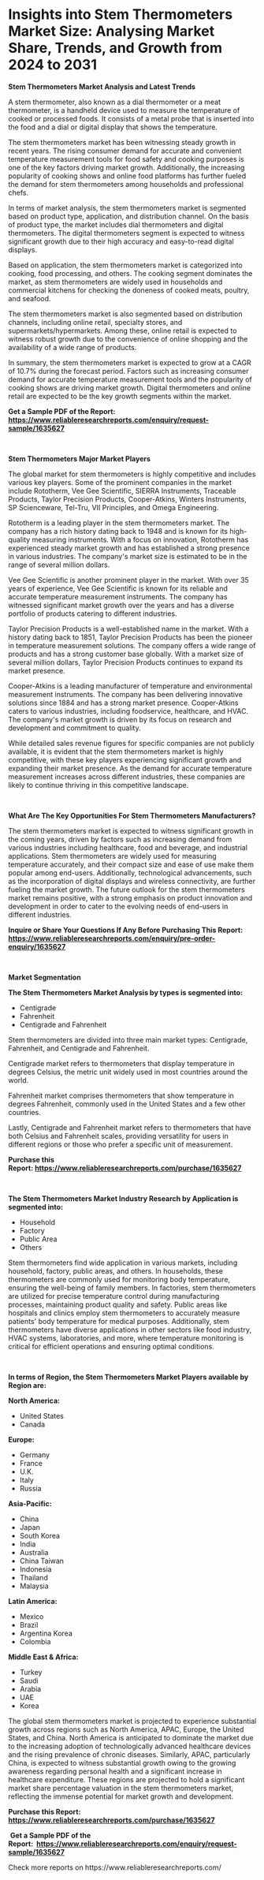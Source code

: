 <p><h1>Insights into Stem Thermometers Market Size: Analysing Market Share, Trends, and Growth from 2024 to 2031</h1></p><p><strong>Stem Thermometers Market Analysis and Latest Trends</strong></p>
<p><p>A stem thermometer, also known as a dial thermometer or a meat thermometer, is a handheld device used to measure the temperature of cooked or processed foods. It consists of a metal probe that is inserted into the food and a dial or digital display that shows the temperature.</p><p>The stem thermometers market has been witnessing steady growth in recent years. The rising consumer demand for accurate and convenient temperature measurement tools for food safety and cooking purposes is one of the key factors driving market growth. Additionally, the increasing popularity of cooking shows and online food platforms has further fueled the demand for stem thermometers among households and professional chefs.</p><p>In terms of market analysis, the stem thermometers market is segmented based on product type, application, and distribution channel. On the basis of product type, the market includes dial thermometers and digital thermometers. The digital thermometers segment is expected to witness significant growth due to their high accuracy and easy-to-read digital displays.</p><p>Based on application, the stem thermometers market is categorized into cooking, food processing, and others. The cooking segment dominates the market, as stem thermometers are widely used in households and commercial kitchens for checking the doneness of cooked meats, poultry, and seafood.</p><p>The stem thermometers market is also segmented based on distribution channels, including online retail, specialty stores, and supermarkets/hypermarkets. Among these, online retail is expected to witness robust growth due to the convenience of online shopping and the availability of a wide range of products.</p><p>In summary, the stem thermometers market is expected to grow at a CAGR of 10.7% during the forecast period. Factors such as increasing consumer demand for accurate temperature measurement tools and the popularity of cooking shows are driving market growth. Digital thermometers and online retail are expected to be the key growth segments within the market.</p></p>
<p><strong>Get a Sample PDF of the Report:&nbsp; <a href="https://www.reliableresearchreports.com/enquiry/request-sample/1635627">https://www.reliableresearchreports.com/enquiry/request-sample/1635627</a></strong></p>
<p>&nbsp;</p>
<p><strong>Stem Thermometers Major Market Players</strong></p>
<p><p>The global market for stem thermometers is highly competitive and includes various key players. Some of the prominent companies in the market include Rototherm, Vee Gee Scientific, SIERRA Instruments, Traceable Products, Taylor Precision Products, Cooper-Atkins, Winters Instruments, SP Scienceware, Tel-Tru, VII Principles, and Omega Engineering.</p><p>Rototherm is a leading player in the stem thermometers market. The company has a rich history dating back to 1948 and is known for its high-quality measuring instruments. With a focus on innovation, Rototherm has experienced steady market growth and has established a strong presence in various industries. The company's market size is estimated to be in the range of several million dollars.</p><p>Vee Gee Scientific is another prominent player in the market. With over 35 years of experience, Vee Gee Scientific is known for its reliable and accurate temperature measurement instruments. The company has witnessed significant market growth over the years and has a diverse portfolio of products catering to different industries.</p><p>Taylor Precision Products is a well-established name in the market. With a history dating back to 1851, Taylor Precision Products has been the pioneer in temperature measurement solutions. The company offers a wide range of products and has a strong customer base globally. With a market size of several million dollars, Taylor Precision Products continues to expand its market presence.</p><p>Cooper-Atkins is a leading manufacturer of temperature and environmental measurement instruments. The company has been delivering innovative solutions since 1884 and has a strong market presence. Cooper-Atkins caters to various industries, including foodservice, healthcare, and HVAC. The company's market growth is driven by its focus on research and development and commitment to quality.</p><p>While detailed sales revenue figures for specific companies are not publicly available, it is evident that the stem thermometers market is highly competitive, with these key players experiencing significant growth and expanding their market presence. As the demand for accurate temperature measurement increases across different industries, these companies are likely to continue thriving in this competitive landscape.</p></p>
<p>&nbsp;</p>
<p><strong>What Are The Key Opportunities For Stem Thermometers Manufacturers?</strong></p>
<p><p>The stem thermometers market is expected to witness significant growth in the coming years, driven by factors such as increasing demand from various industries including healthcare, food and beverage, and industrial applications. Stem thermometers are widely used for measuring temperature accurately, and their compact size and ease of use make them popular among end-users. Additionally, technological advancements, such as the incorporation of digital displays and wireless connectivity, are further fueling the market growth. The future outlook for the stem thermometers market remains positive, with a strong emphasis on product innovation and development in order to cater to the evolving needs of end-users in different industries.</p></p>
<p><strong>Inquire or Share Your Questions If Any Before Purchasing This Report: <a href="https://www.reliableresearchreports.com/enquiry/pre-order-enquiry/1635627">https://www.reliableresearchreports.com/enquiry/pre-order-enquiry/1635627</a></strong></p>
<p>&nbsp;</p>
<p><strong>Market Segmentation</strong></p>
<p><strong>The Stem Thermometers Market Analysis by types is segmented into:</strong></p>
<p><ul><li>Centigrade</li><li>Fahrenheit</li><li>Centigrade and Fahrenheit</li></ul></p>
<p><p>Stem thermometers are divided into three main market types: Centigrade, Fahrenheit, and Centigrade and Fahrenheit. </p><p>Centigrade market refers to thermometers that display temperature in degrees Celsius, the metric unit widely used in most countries around the world. </p><p>Fahrenheit market comprises thermometers that show temperature in degrees Fahrenheit, commonly used in the United States and a few other countries.</p><p>Lastly, Centigrade and Fahrenheit market refers to thermometers that have both Celsius and Fahrenheit scales, providing versatility for users in different regions or those who prefer a specific unit of measurement.</p></p>
<p><strong>Purchase this Report:&nbsp;<a href="https://www.reliableresearchreports.com/purchase/1635627">https://www.reliableresearchreports.com/purchase/1635627</a></strong></p>
<p>&nbsp;</p>
<p><strong>The Stem Thermometers Market Industry Research by Application is segmented into:</strong></p>
<p><ul><li>Household</li><li>Factory</li><li>Public Area</li><li>Others</li></ul></p>
<p><p>Stem thermometers find wide application in various markets, including household, factory, public areas, and others. In households, these thermometers are commonly used for monitoring body temperature, ensuring the well-being of family members. In factories, stem thermometers are utilized for precise temperature control during manufacturing processes, maintaining product quality and safety. Public areas like hospitals and clinics employ stem thermometers to accurately measure patients' body temperature for medical purposes. Additionally, stem thermometers have diverse applications in other sectors like food industry, HVAC systems, laboratories, and more, where temperature monitoring is critical for efficient operations and ensuring optimal conditions.</p></p>
<p>&nbsp;</p>
<p><strong>In terms of Region, the Stem Thermometers Market Players available by Region are:</strong></p>
<p>
    <p> <strong> North America: </strong>
        <ul>
            <li>United States</li>
            <li>Canada</li>
        </ul>
        </p> 
    <p> <strong> Europe: </strong>
        <ul>
            <li>Germany</li>
            <li>France</li>
            <li>U.K.</li>
            <li>Italy</li>
            <li>Russia</li>
        </ul>
        </p> 
    <p> <strong> Asia-Pacific: </strong>
        <ul>
            <li>China</li>
            <li>Japan</li>
            <li>South Korea</li>
            <li>India</li>
            <li>Australia</li>
            <li>China Taiwan</li>
            <li>Indonesia</li>
            <li>Thailand</li>
            <li>Malaysia</li>
        </ul>
        </p> 
    <p> <strong> Latin America: </strong>
        <ul>
            <li>Mexico</li>
            <li>Brazil</li>
            <li>Argentina Korea</li>
            <li>Colombia</li>
        </ul>
        </p> 
    <p> <strong> Middle East & Africa: </strong>
        <ul>
            <li>Turkey</li>
            <li>Saudi</li>
            <li>Arabia</li>
            <li>UAE</li>
            <li>Korea</li>
        </ul>
    </p>
    </p>
<p><p>The global stem thermometers market is projected to experience substantial growth across regions such as North America, APAC, Europe, the United States, and China. North America is anticipated to dominate the market due to the increasing adoption of technologically advanced healthcare devices and the rising prevalence of chronic diseases. Similarly, APAC, particularly China, is expected to witness substantial growth owing to the growing awareness regarding personal health and a significant increase in healthcare expenditure. These regions are projected to hold a significant market share percentage valuation in the stem thermometers market, reflecting the immense potential for market growth and development.</p></p>
<p><strong>Purchase this Report: <a href="https://www.reliableresearchreports.com/purchase/1635627">https://www.reliableresearchreports.com/purchase/1635627</a></strong></p>
<p>&nbsp;<strong>Get a Sample PDF of the Report:&nbsp;&nbsp;<a href="https://www.reliableresearchreports.com/enquiry/request-sample/1635627">https://www.reliableresearchreports.com/enquiry/request-sample/1635627</a></strong></p>
<p><strong></strong></p>
<p>Check more reports on https://www.reliableresearchreports.com/</p>